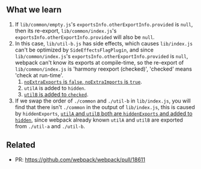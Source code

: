 ## What we learn

1. If `lib/common/empty.js`'s `exportsInfo.otherExportInfo.provided` is `null`, then its re-export, `lib/common/index.js`'s `exportsInfo.otherExportInfo.provided` will also be `null`.
2. In this case, `lib/util-b.js` has side effects, which causes `lib/index.js` can't be optimized by `SideEffectsFlagPlugin`, and since `lib/common/index.js`'s `exportsInfo.otherExportInfo.provided` is `null`, webpack can't know its exports at compile-time, so the re-export of `lib/common/index.js` is 'harmony reexport (checked)', 'checked' means 'check at run-time'.
    1. [`noExtraExports` is `false`, `noExtraImports` is `true`](https://github.com/webpack/webpack/blob/675402ee748d399447d77b19a5ab681a12006bba/lib/dependencies/HarmonyExportImportedSpecifierDependency.js#L440-L443).
    2. `utilA` is added to `hidden`.
    2. [`utilB` is added to `checked`](https://github.com/webpack/webpack/blob/675402ee748d399447d77b19a5ab681a12006bba/lib/dependencies/HarmonyExportImportedSpecifierDependency.js#L440-L443).
3. If we swap the order of `./common` and `./util-b` in `lib/index.js`, you will find that there isn't `./common` in the output of `lib/index.js`, this is caused by `hiddenExports`, [`utilA` and `utilB` both are `hiddenExports` and added to `hidden`](https://github.com/webpack/webpack/blob/675402ee748d399447d77b19a5ab681a12006bba/lib/dependencies/HarmonyExportImportedSpecifierDependency.js#L480-L484), since webpack already known `utilA` and `utilB` are exported from `./util-a` and `./util-b`.

## Related

- PR: https://github.com/webpack/webpack/pull/18611
